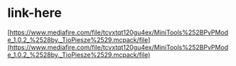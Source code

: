 # link-here
[https://www.mediafire.com/file/tcvxtqt120gu4ex/MiniTools%252BPvPMode_1.0.2_%2528by._TioPiesze%2529.mcpack/file](https://www.mediafire.com/file/tcvxtqt120gu4ex/MiniTools%252BPvPMode_1.0.2_%2528by._TioPiesze%2529.mcpack/file)
